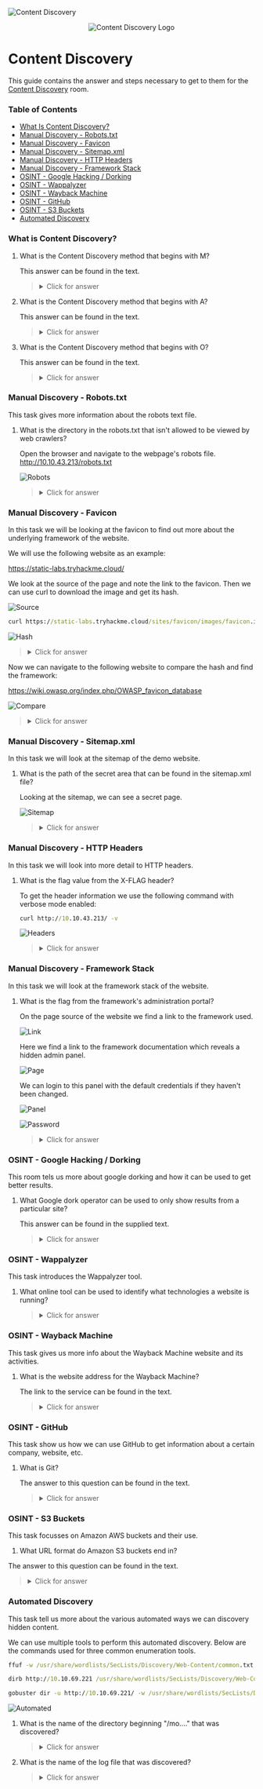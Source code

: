 ![Content Discovery](https://github.com/Kevinovitz/TryHackMe_Writeups/raw/main/contentdiscovery/Content_Discovery_Banner.png)

<p align="center">
   <img src="https://github.com/Kevinovitz/TryHackMe_Writeups/raw/main/contentdiscovery/Content_Discovery_Cover.png" alt="Content Discovery Logo">
</p>

# Content Discovery

This guide contains the answer and steps necessary to get to them for the [Content Discovery](https://tryhackme.com/room/contentdiscovery) room.

### Table of Contents

- [What Is Content Discovery?](#what-is-content-discovery)
- [Manual Discovery - Robots.txt](#manual-discovery---robots.txt)
- [Manual Discovery - Favicon](#manual-discovery---favicon)
- [Manual Discovery - Sitemap.xml](#manual-discovery---sitemap.xml)
- [Manual Discovery - HTTP Headers](#manual-discovery---http-headers)
- [Manual Discovery - Framework Stack](#manual-discovery---framework-stack)
- [OSINT - Google Hacking / Dorking](#osint---google-hacking-/-dorking)
- [OSINT - Wappalyzer](#osint---wappalyzer)
- [OSINT - Wayback Machine](#osint---wayback-machine)
- [OSINT - GitHub](#osint---github)
- [OSINT - S3 Buckets](#osint---s3-buckets)
- [Automated Discovery](#automated-discovery)

### What is Content Discovery?

1. What is the Content Discovery method that begins with M?

   This answer can be found in the text.

   ><details><summary>Click for answer</summary>Manually</details>

2. What is the Content Discovery method that begins with A?

   This answer can be found in the text.

   ><details><summary>Click for answer</summary>Automated</details>

3. What is the Content Discovery method that begins with O?

   This answer can be found in the text.

   ><details><summary>Click for answer</summary>OSINT</details>

### Manual Discovery - Robots.txt

This task gives more information about the robots text file.

1. What is the directory in the robots.txt that isn't allowed to be viewed by web crawlers?

   Open the browser and navigate to the webpage's robots file. http://10.10.43.213/robots.txt

   ![Robots](https://github.com/Kevinovitz/TryHackMe_Writeups/raw/main/contentdiscovery/Content_Discovery_Robots.png)

   ><details><summary>Click for answer</summary>/staff-portal</details>

### Manual Discovery - Favicon

In this task we will be looking at the favicon to find out more about the underlying framework of the website.

We will use the following website as an example:

https://static-labs.tryhackme.cloud/

We look at the source of the page and note the link to the favicon. Then we can use curl to download the image and get its hash.

![Source](https://github.com/Kevinovitz/TryHackMe_Writeups/raw/main/contentdiscovery/Content_Discovery_Favicon_Source.png)

```cmd
curl https://static-labs.tryhackme.cloud/sites/favicon/images/favicon.ico | md5sum
```

![Hash](https://github.com/Kevinovitz/TryHackMe_Writeups/raw/main/contentdiscovery/Content_Discovery_Favicon_Hash.png)

><details><summary>Click for answer</summary>f276b19aabcb4ae8cda4d22625c6735f</details>

Now we can navigate to the following website to compare the hash and find the framework:

https://wiki.owasp.org/index.php/OWASP_favicon_database

![Compare](https://github.com/Kevinovitz/TryHackMe_Writeups/raw/main/contentdiscovery/Content_Discovery_Favicon_Compare.png)

   ><details><summary>Click for answer</summary>cgiirc</details>

### Manual Discovery - Sitemap.xml

In this task we will look at the sitemap of the demo website. 

1. What is the path of the secret area that can be found in the sitemap.xml file?

   Looking at the sitemap, we can see a secret page.

   ![Sitemap](https://github.com/Kevinovitz/TryHackMe_Writeups/raw/main/contentdiscovery/Content_Discovery_Sitemap.png)

   ><details><summary>Click for answer</summary>/s3cr3t-area</details>

### Manual Discovery - HTTP Headers

In this task we will look into more detail to HTTP headers.

1. What is the flag value from the X-FLAG header?

   To get the header information we use the following command with verbose mode enabled:
   
   ```cmd
   curl http://10.10.43.213/ -v
   ```

   ![Headers](https://github.com/Kevinovitz/TryHackMe_Writeups/raw/main/contentdiscovery/Content_Discovery_HTTP_Headers.png)
   
   ><details><summary>Click for answer</summary>THM{HEADER_FLAG}</details>

### Manual Discovery - Framework Stack

In this task we will look at the framework stack of the website.

1. What is the flag from the framework's administration portal? 

   On the page source of the website we find a link to the framework used. 
   
   ![Link](https://github.com/Kevinovitz/TryHackMe_Writeups/raw/main/contentdiscovery/Content_Discovery_Framework_Link.png)
   
   Here we find a link to the framework documentation which reveals a hidden admin panel.
   
   ![Page](https://github.com/Kevinovitz/TryHackMe_Writeups/raw/main/contentdiscovery/Content_Discovery_Framework_Page.png)
   
   We can login to this panel with the default credentials if they haven't been changed.

   ![Panel](https://github.com/Kevinovitz/TryHackMe_Writeups/raw/main/contentdiscovery/Content_Discovery_Admin_Panel.png)

   ![Password](https://github.com/Kevinovitz/TryHackMe_Writeups/raw/main/contentdiscovery/Content_Discovery_Admin_Password.png)

   ><details><summary>Click for answer</summary>THM{CHANGE_DEFAULT_CREDENTIALS}</details>

### OSINT - Google Hacking / Dorking

This room tels us more about google dorking and how it can be used to get better results.

1. What Google dork operator can be used to only show results from a particular site?

   This answer can be found in the supplied text.

   ><details><summary>Click for answer</summary>site:</details>

### OSINT - Wappalyzer

This task introduces the Wappalyzer tool.

1. What online tool can be used to identify what technologies a website is running?

   ><details><summary>Click for answer</summary>Whappalyzer</details>

### OSINT - Wayback Machine

This task gives us more info about the Wayback Machine website and its activities.

1. What is the website address for the Wayback Machine?

   The link to the service can be found in the text.
   
   ><details><summary>Click for answer</summary>https://archive.org/web/</details>

### OSINT - GitHub

This task show us how we can use GitHub to get information about a certain company, website, etc.

1. What is Git? 

   The answer to this question can be found in the text.
   
   ><details><summary>Click for answer</summary>Version Control System</details>

### OSINT - S3 Buckets

This task focusses on Amazon AWS buckets and their use.

1.  What URL format do Amazon S3 buckets end in?

   The answer to this question can be found in the text.

   ><details><summary>Click for answer</summary>s3.amazonaws.com</details>

### Automated Discovery

This task tell us more about the various automated ways we can discovery hidden content.

We can use multiple tools to perform this automated discovery. Below are the commands used for three common enumeration tools.

```cmd
ffuf -w /usr/share/wordlists/SecLists/Discovery/Web-Content/common.txt -u http://10.10.69.221/FUZZ

dirb http://10.10.69.221 /usr/share/wordlists/SecLists/Discovery/Web-Content/common.txt

gobuster dir -u http://10.10.69.221/ -w /usr/share/wordlists/SecLists/Discovery/Web-Content/common.txt
```

![Automated](https://github.com/Kevinovitz/TryHackMe_Writeups/raw/main/contentdiscovery/Content_Discovery_Automated.png)

1. What is the name of the directory beginning "/mo...." that was discovered?

   ><details><summary>Click for answer</summary>/monthly</details>

2. What is the name of the log file that was discovered?

   ><details><summary>Click for answer</summary>/development.log</details>
